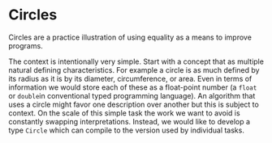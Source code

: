 # Circles

Circles are a practice illustration of using equality as a means to improve programs.

The context is intentionally very simple.  Start with a concept that as multiple natural defining characteristics.  For example a circle is as much defined by its radius as it is by its diameter, circumference, or area.  Even in terms of information we would store each of these as a float-point number (a `float` or `double`in conventional typed programming language).  An algorithm that uses a circle might favor one description over another but this is subject to context.  On the scale of this simple task the work we want to avoid is constantly swapping interpretations.  Instead, we would like to develop a type `Circle` which can compile to the version used by individual tasks.
